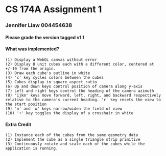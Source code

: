 # CS 174A Assignment 1

### Jennifer Liaw 004454638

#### Please grade the version tagged v1.1

#### What was implemented?
    (1) Display a WebGL canvas without error
    (2) Display 8 unit cubes each with a different color, centered at +/-10 from the origin.
    (3) Draw each cube's outline in white
    (4) 'c' key cycles colors between the cubes
    (5) Cubes display in square aspect ratio
    (6) Up and down keys control position of camera along y-axis
    (7) Left and right keys control the heading of the camera azimuth
    (8) 'ijkm' keys move forward, left, right, and backward respectively relative to the camera's current heading. 'r' key resets the view to the start position
    (9) 'n' and 'w' keys narrow/widen the field of view
    (10) '+' key toggles the display of a crosshair in white

#### Extra Credit
    (1) Instance each of the cubes from the same geometry data
    (2) Implement the cube as a single triangle strip primitive
    (3) Continuously rotate and scale each of the cubes while the application is running.

